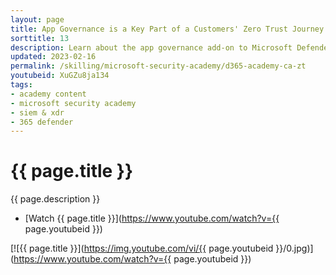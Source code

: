 ```yaml
---
layout: page
title: App Governance is a Key Part of a Customers' Zero Trust Journey
sorttitle: 13
description: Learn about the app governance add-on to Microsoft Defender for Cloud Apps, a key component of customers' Zero Trust journey. Examine how app governance supports managing to least privilege (including identifying unused permissions), provides threat detections, and gives insights on risky app behaviors.
updated: 2023-02-16
permalink: /skilling/microsoft-security-academy/d365-academy-ca-zt
youtubeid: XuGZu8ja134
tags: 
- academy content
- microsoft security academy
- siem & xdr
- 365 defender
---
```


# {{ page.title }}

{{ page.description }}

* [Watch {{ page.title }}](https://www.youtube.com/watch?v={{ page.youtubeid }})

[![{{ page.title }}](https://img.youtube.com/vi/{{ page.youtubeid }}/0.jpg)](https://www.youtube.com/watch?v={{ page.youtubeid }})